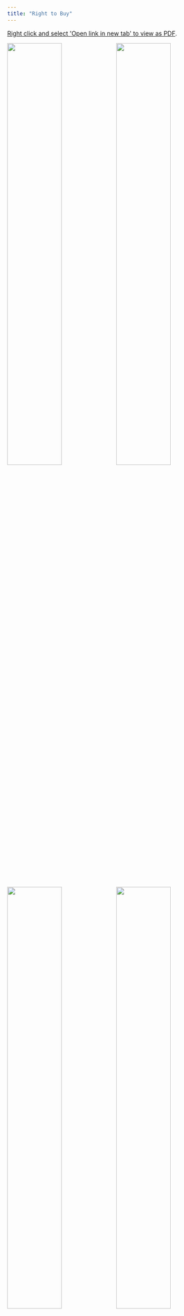 ```yaml
---
title: "Right to Buy"
---
```


<a href="https://elaraks.github.io/dampcapital/images/cases/ukpga_19800051_en.pdf" target="_blank">Right click and select 'Open link in new tab' to view as PDF</a>.

<img src="https://elaraks.github.io/dampcapital/ukpga-19800051-en-001.jpg" width="50%"/><img src="https://elaraks.github.io/dampcapital/ukpga-19800051-en-002.jpg" width="50%"/>
<img src="https://elaraks.github.io/dampcapital/ukpga-19800051-en-003.jpg" width="50%"/><img src="https://elaraks.github.io/dampcapital/ukpga-19800051-en-004.jpg" width="50%"/>
<img src="https://elaraks.github.io/dampcapital/ukpga-19800051-en-005.jpg" width="50%"/><img src="https://elaraks.github.io/dampcapital/ukpga-19800051-en-006.jpg" width="50%"/>
<img src="https://elaraks.github.io/dampcapital/ukpga-19800051-en-007.jpg" width="50%"/><img src="https://elaraks.github.io/dampcapital/ukpga-19800051-en-008.jpg" width="50%"/>
